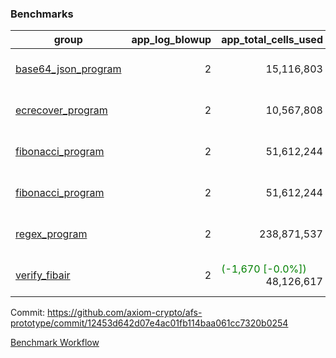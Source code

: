 ### Benchmarks
| group | app_log_blowup | app_total_cells_used | app_total_cycles | app_total_proof_time_ms | leaf_log_blowup | leaf_total_cells_used | leaf_total_cycles | leaf_total_proof_time_ms | max_segment_length | instance | alloc |
|---|---|---|---|---|---|---|---|---|---|---|---|
| [ base64_json_program ](https://github.com/axiom-crypto/afs-prototype/blob/gh-pages/benchmarks-pr/997/individual/base64_json-2-2-1048476-64cpu-linux-arm64-mimalloc.md) | <div style='text-align: right'> 2 </div>  | <div style='text-align: right'> 15,116,803 </div>  | <div style='text-align: right'> 217,347 </div>  | <span style='color: red'>(+26.0 [+1.3%])</span><div style='text-align: right'> 1,970.0 </div>  | <div style='text-align: right'> 2 </div>  | <span style='color: green'>(-5,250 [-0.0%])</span><div style='text-align: right'> 294,988,239 </div>  | <span style='color: green'>(-476 [-0.0%])</span><div style='text-align: right'> 6,788,741 </div>  | <span style='color: green'>(-34.0 [-0.1%])</span><div style='text-align: right'> 25,789.0 </div>  | 1048476 | 64cpu-linux-arm64 | mimalloc |
| [ ecrecover_program ](https://github.com/axiom-crypto/afs-prototype/blob/gh-pages/benchmarks-pr/997/individual/ecrecover-2-2-1048476-64cpu-linux-arm64-mimalloc.md) | <div style='text-align: right'> 2 </div>  | <div style='text-align: right'> 10,567,808 </div>  | <div style='text-align: right'> 106,444 </div>  | <span style='color: green'>(-9.0 [-0.5%])</span><div style='text-align: right'> 1,830.0 </div>  | <div style='text-align: right'> - </div>  | <div style='text-align: right'> - </div>  | <div style='text-align: right'> - </div>  | <div style='text-align: right'> - </div>  | 1048476 | 64cpu-linux-arm64 | mimalloc |
| [ fibonacci_program ](https://github.com/axiom-crypto/afs-prototype/blob/gh-pages/benchmarks-pr/997/individual/fibonacci-2-2-1048476-64cpu-linux-arm64-mimalloc.md) | <div style='text-align: right'> 2 </div>  | <div style='text-align: right'> 51,612,244 </div>  | <div style='text-align: right'> 1,500,137 </div>  | <span style='color: red'>(+73.0 [+1.4%])</span><div style='text-align: right'> 5,178.0 </div>  | <div style='text-align: right'> 2 </div>  | <div style='text-align: right'> 144,221,993 </div>  | <div style='text-align: right'> 3,518,992 </div>  | <span style='color: green'>(-112.0 [-0.8%])</span><div style='text-align: right'> 13,091.0 </div>  | 1048476 | 64cpu-linux-arm64 | mimalloc |
| [ fibonacci_program ](https://github.com/axiom-crypto/afs-prototype/blob/gh-pages/benchmarks-pr/997/individual/fibonacci-2-2-1048476-64cpu-linux-x64-jemalloc.md) | <div style='text-align: right'> 2 </div>  | <div style='text-align: right'> 51,612,244 </div>  | <div style='text-align: right'> 1,500,137 </div>  | <span style='color: green'>(-114.0 [-1.9%])</span><div style='text-align: right'> 5,920.0 </div>  | <div style='text-align: right'> 2 </div>  | <span style='color: red'>(+32,490 [+0.0%])</span><div style='text-align: right'> 144,239,133 </div>  | <span style='color: red'>(+2,983 [+0.1%])</span><div style='text-align: right'> 3,520,664 </div>  | <span style='color: green'>(-924.0 [-5.7%])</span><div style='text-align: right'> 15,254.0 </div>  | 1048476 | 64cpu-linux-x64 | jemalloc |
| [ regex_program ](https://github.com/axiom-crypto/afs-prototype/blob/gh-pages/benchmarks-pr/997/individual/regex-2-2-1048476-64cpu-linux-arm64-mimalloc.md) | <div style='text-align: right'> 2 </div>  | <div style='text-align: right'> 238,871,537 </div>  | <div style='text-align: right'> 4,190,904 </div>  | <span style='color: red'>(+232.0 [+1.4%])</span><div style='text-align: right'> 16,420.0 </div>  | <div style='text-align: right'> 2 </div>  | <span style='color: green'>(-13,430 [-0.0%])</span><div style='text-align: right'> 315,445,207 </div>  | <span style='color: green'>(-1,273 [-0.0%])</span><div style='text-align: right'> 7,321,809 </div>  | <span style='color: green'>(-158.0 [-0.6%])</span><div style='text-align: right'> 26,063.0 </div>  | 1048476 | 64cpu-linux-arm64 | mimalloc |
| [ verify_fibair ](https://github.com/axiom-crypto/afs-prototype/blob/gh-pages/benchmarks-pr/997/individual/verify_fibair-2-2-1048476-64cpu-linux-arm64-mimalloc.md) | <div style='text-align: right'> 2 </div>  | <span style='color: green'>(-1,670 [-0.0%])</span><div style='text-align: right'> 48,126,617 </div>  | <span style='color: green'>(-69 [-0.0%])</span><div style='text-align: right'> 198,578 </div>  | <span style='color: red'>(+5.0 [+0.2%])</span><div style='text-align: right'> 2,961.0 </div>  | <div style='text-align: right'> - </div>  | <div style='text-align: right'> - </div>  | <div style='text-align: right'> - </div>  | <div style='text-align: right'> - </div>  | 1048476 | 64cpu-linux-arm64 | mimalloc |


Commit: https://github.com/axiom-crypto/afs-prototype/commit/12453d642d07e4ac01fb114baa061cc7320b0254

[Benchmark Workflow](https://github.com/axiom-crypto/afs-prototype/actions/runs/12282107148)
